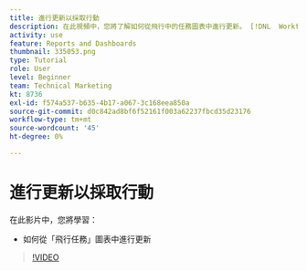 ```yaml
---
title: 進行更新以採取行動
description: 在此視頻中，您將了解如何從飛行中的任務圖表中進行更新。 [!DNL  Workfront].
activity: use
feature: Reports and Dashboards
thumbnail: 335053.png
type: Tutorial
role: User
level: Beginner
team: Technical Marketing
kt: 8736
exl-id: f574a537-b635-4b17-a067-3c168eea850a
source-git-commit: d0c842ad8bf6f52161f003a62237fbcd35d23176
workflow-type: tm+mt
source-wordcount: '45'
ht-degree: 0%

---
```


# 進行更新以採取行動

在此影片中，您將學習：

* 如何從「飛行任務」圖表中進行更新

>[!VIDEO](https://video.tv.adobe.com/v/335053/?quality=12)
